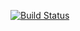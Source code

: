 [![Build Status](https://travis-ci.org/john-waitforit/chococoin.svg?branch=master)](https://travis-ci.org/john-waitforit/chococoin)
